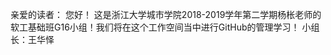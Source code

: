 亲爱的读者：
您好！
  这是浙江大学城市学院2018-2019学年第二学期杨枨老师的软工基础班G16小组！我们将在这个工作空间当中进行GitHub的管理学习！
                                                                                                                    小组长：王华怿
